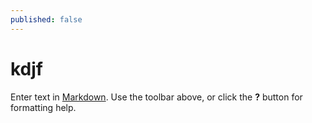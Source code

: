 ```yaml
---
published: false
---
```

# kdjf

Enter text in [Markdown](http://daringfireball.net/projects/markdown/). Use the toolbar above, or click the **?** button for formatting help.
